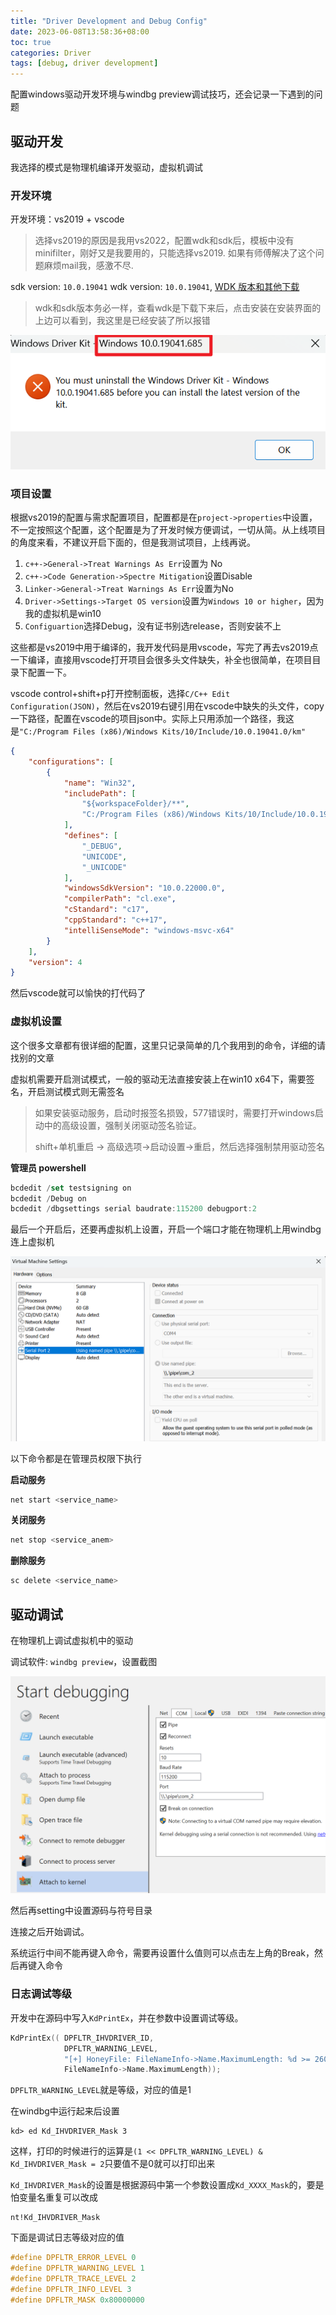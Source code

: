 ```yaml
---
title: "Driver Development and Debug Config"
date: 2023-06-08T13:58:36+08:00
toc: true
categories: Driver
tags: [debug, driver development]
---
```


配置windows驱动开发环境与windbg preview调试技巧，还会记录一下遇到的问题

<!--more-->

## 驱动开发

我选择的模式是物理机编译开发驱动，虚拟机调试

### 开发环境

开发环境：vs2019 + vscode

> 选择vs2019的原因是我用vs2022，配置wdk和sdk后，模板中没有minifilter，刚好又是我要用的，只能选择vs2019.
> 如果有师傅解决了这个问题麻烦mail我，感激不尽.

sdk version: `10.0.19041`
wdk version: `10.0.19041`, [WDK 版本和其他下载](https://learn.microsoft.com/zh-cn/windows-hardware/drivers/other-wdk-downloads)

> wdk和sdk版本务必一样，查看wdk是下载下来后，点击安装在安装界面的上边可以看到，我这里是已经安装了所以报错

![image-20230608142033119](https://raw.githubusercontent.com/Military-axe/imgtable/main/202306081420890.png)

### 项目设置

根据vs2019的配置与需求配置项目，配置都是在`project->properties`中设置，不一定按照这个配置，这个配置是为了开发时候方便调试，一切从简。从上线项目的角度来看，不建议开启下面的，但是我测试项目，上线再说。

1. `c++->General->Treat Warnings As Err`设置为 No
2. `c++->Code Generation->Spectre Mitigation`设置Disable
3. `Linker->General->Treat Warnings As Err`设置为No
4. `Driver->Settings->Target OS version`设置为`Windows 10 or higher`，因为我的虚拟机是win10
5. `Configuartion`选择Debug，没有证书别选release，否则安装不上

这些都是vs2019中用于编译的，我开发代码是用vscode，写完了再去vs2019点一下编译，直接用vscode打开项目会很多头文件缺失，补全也很简单，在项目目录下配置一下。

vscode control+shift+p打开控制面板，选择`C/C++ Edit Configuration(JSON)`，然后在vs2019右键引用在vscode中缺失的头文件，copy一下路径，配置在vscode的项目json中。实际上只用添加一个路径，我这是`"C:/Program Files (x86)/Windows Kits/10/Include/10.0.19041.0/km"`

```json
{
    "configurations": [
        {
            "name": "Win32",
            "includePath": [
                "${workspaceFolder}/**",
                "C:/Program Files (x86)/Windows Kits/10/Include/10.0.19041.0/km"
            ],
            "defines": [
                "_DEBUG",
                "UNICODE",
                "_UNICODE"
            ],
            "windowsSdkVersion": "10.0.22000.0",
            "compilerPath": "cl.exe",
            "cStandard": "c17",
            "cppStandard": "c++17",
            "intelliSenseMode": "windows-msvc-x64"
        }
    ],
    "version": 4
}
```

然后vscode就可以愉快的打代码了

### 虚拟机设置

这个很多文章都有很详细的配置，这里只记录简单的几个我用到的命令，详细的请找别的文章

虚拟机需要开启测试模式，一般的驱动无法直接安装上在win10 x64下，需要签名，开启测试模式则无需签名

> 如果安装驱动服务，启动时报签名损毁，577错误时，需要打开windows启动中的高级设置，强制关闭驱动签名验证。
>
> shift+单机重启 -> 高级选项->启动设置->重启，然后选择强制禁用驱动签名

**管理员 powershell**

```kotlin
bcdedit /set testsigning on
bcdedit /Debug on
bcdedit /dbgsettings serial baudrate:115200 debugport:2
```

最后一个开启后，还要再虚拟机上设置，开启一个端口才能在物理机上用windbg连上虚拟机

![](https://raw.githubusercontent.com/Military-axe/imgtable/main/202306081444764.png)



以下命令都是在管理员权限下执行

**启动服务**

```kotlin
net start <service_name>
```

**关闭服务**

```kotlin
net stop <service_anem>
```

**删除服务**

```kotlin
sc delete <service_name>
```

## 驱动调试

在物理机上调试虚拟机中的驱动

调试软件: `windbg preview`，设置截图

![](https://raw.githubusercontent.com/Military-axe/imgtable/main/202306081458667.png)

然后再setting中设置源码与符号目录

连接之后开始调试。

系统运行中间不能再键入命令，需要再设置什么值则可以点击左上角的Break，然后再键入命令

### 日志调试等级

开发中在源码中写入`KdPrintEx`，并在参数中设置调试等级。

```c
KdPrintEx(( DPFLTR_IHVDRIVER_ID,
            DPFLTR_WARNING_LEVEL,
            "[+] HoneyFile: FileNameInfo->Name.MaximumLength: %d >= 260\r\n",
            FileNameInfo->Name.MaximumLength));
```

`DPFLTR_WARNING_LEVEL`就是等级，对应的值是1

在windbg中运行起来后设置

```shell
kd> ed Kd_IHVDRIVER_Mask 3
```

这样，打印的时候进行的运算是`(1 << DPFLTR_WARNING_LEVEL) & Kd_IHVDRIVER_Mask = 2`只要值不是0就可以打印出来

`Kd_IHVDRIVER_Mask`的设置是根据源码中第一个参数设置成`Kd_XXXX_Mask`的，要是怕变量名重复可以改成

```
nt!Kd_IHVDRIVER_Mask
```

下面是调试日志等级对应的值

```c
#define DPFLTR_ERROR_LEVEL 0
#define DPFLTR_WARNING_LEVEL 1
#define DPFLTR_TRACE_LEVEL 2
#define DPFLTR_INFO_LEVEL 3
#define DPFLTR_MASK 0x80000000
```

